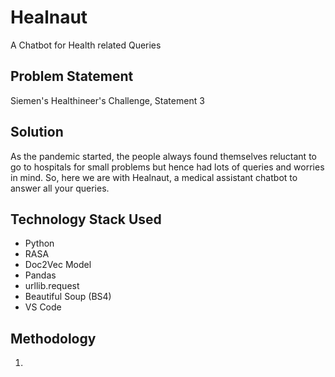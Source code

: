 # Healnaut
A Chatbot for Health related Queries

## Problem Statement
Siemen's Healthineer's Challenge, Statement 3

## Solution
As the pandemic started, the people always found themselves reluctant to go to hospitals for small problems but hence had lots of queries and worries in mind. So, here we are with Healnaut, a medical assistant chatbot to answer all your queries.

## Technology Stack Used
* Python
* RASA
* Doc2Vec Model
* Pandas
* urllib.request
* Beautiful Soup (BS4)
* VS Code

## Methodology
  1. 
##

